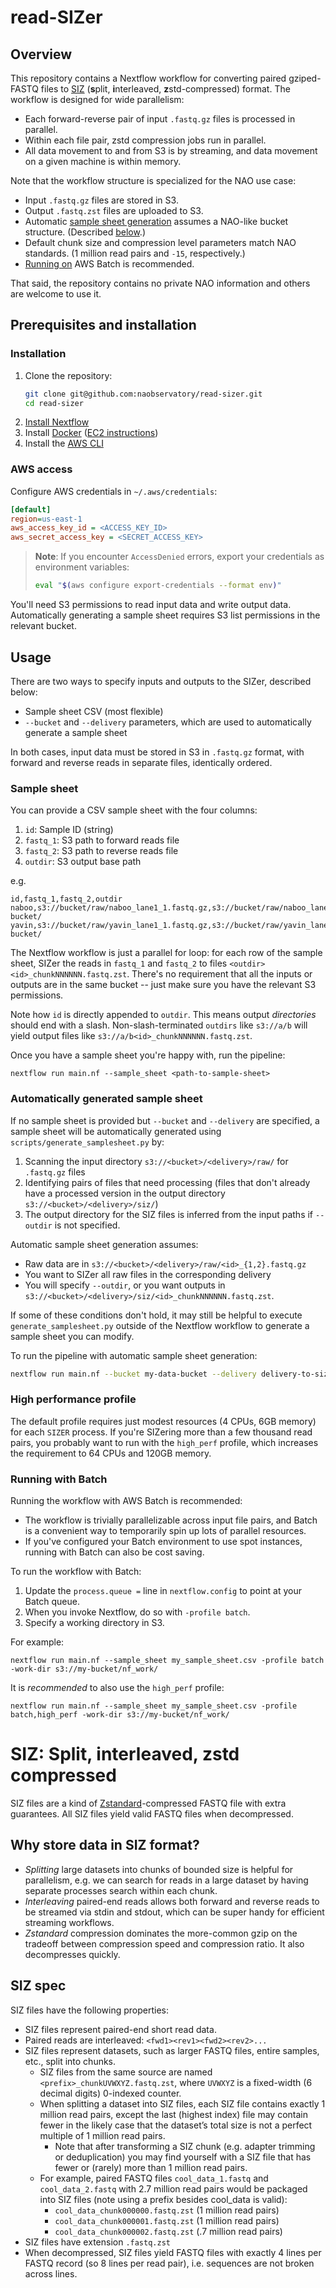 # read-SIZer

## Overview

This repository contains a Nextflow workflow for converting paired gziped-FASTQ files to [SIZ](#siz-spec) (**s**plit, **i**nterleaved, **z**std-compressed) format. The workflow is designed for wide parallelism:
* Each forward-reverse pair of input `.fastq.gz` files is processed in parallel.
* Within each file pair, zstd compression jobs run in parallel.
* All data movement to and from S3 is by streaming, and data movement on a given machine is within memory.

Note that the workflow structure is specialized for the NAO use case:
* Input `.fastq.gz` files are stored in S3.
* Output `.fastq.zst` files are uploaded to S3.
* Automatic [sample sheet generation](#automatically-generated-sample-sheet) assumes a NAO-like bucket structure. (Described [below](#automatically-generated-sample-sheet).)
* Default chunk size and compression level parameters match NAO standards. (1 million read pairs and `-15`, respectively.)
* [Running on](#running-with-batch) AWS Batch is recommended.

That said, the repository contains no private NAO information and others are welcome to use it.

## Prerequisites and installation

### Installation

1. Clone the repository:
    ```bash
    git clone git@github.com:naobservatory/read-sizer.git
    cd read-sizer
    ```
2. [Install Nextflow](https://www.nextflow.io/docs/latest/install.html)
3. Install [Docker](https://docs.docker.com/engine/install/) ([EC2 instructions](https://docs.aws.amazon.com/serverless-application-model/latest/developerguide/install-docker.html))
4. Install the [AWS CLI](https://docs.aws.amazon.com/cli/latest/userguide/getting-started-install.html)

### AWS access

Configure AWS credentials in `~/.aws/credentials`:

```ini
[default]
region=us-east-1
aws_access_key_id = <ACCESS_KEY_ID>
aws_secret_access_key = <SECRET_ACCESS_KEY>
```

> **Note**: If you encounter `AccessDenied` errors, export your credentials as environment variables:
> ```bash
> eval "$(aws configure export-credentials --format env)"
> ```

You'll need S3 permissions to read input data and write output data. Automatically generating a sample sheet requires S3 list permissions in the relevant bucket.

## Usage

There are two ways to specify inputs and outputs to the SIZer, described below:
* Sample sheet CSV (most flexible)
* `--bucket` and `--delivery` parameters, which are used to automatically generate a sample sheet

In both cases, input data must be stored in S3 in `.fastq.gz` format, with forward and reverse reads in separate files, identically ordered.

### Sample sheet

You can provide a CSV sample sheet with the four columns:
1. `id`: Sample ID (string)
2. `fastq_1`: S3 path to forward reads file
3. `fastq_2`: S3 path to reverse reads file
4. `outdir`: S3 output base path

e.g.
```csv
id,fastq_1,fastq_2,outdir
naboo,s3://bucket/raw/naboo_lane1_1.fastq.gz,s3://bucket/raw/naboo_lane1_2.fastq.gz,s3://output-bucket/
yavin,s3://bucket/raw/yavin_lane1_1.fastq.gz,s3://bucket/raw/yavin_lane1_2.fastq.gz,s3://output-bucket/
```
The Nextflow workflow is just a parallel for loop: for each row of the sample sheet, SIZer the reads in `fastq_1` and `fastq_2` to files `<outdir><id>_chunkNNNNNN.fastq.zst`.
There's no requirement that all the inputs or outputs are in the same bucket -- just make sure you have the relevant S3 permissions.

Note how `id` is directly appended to `outdir`. This means output _directories_ should end with a slash. Non-slash-terminated `outdirs` like `s3://a/b` will yield output files like `s3://a/b<id>_chunkNNNNNN.fastq.zst`.


Once you have a sample sheet you're happy with, run the pipeline:
```
nextflow run main.nf --sample_sheet <path-to-sample-sheet>
```

### Automatically generated sample sheet

If no sample sheet is provided but `--bucket` and `--delivery` are specified, a sample sheet will be automatically generated using `scripts/generate_samplesheet.py` by:
1. Scanning the input directory `s3://<bucket>/<delivery>/raw/` for `.fastq.gz` files
2. Identifying pairs of files that need processing (files that don't already have a processed version in the output directory `s3://<bucket>/<delivery>/siz/`)
3. The output directory for the SIZ files is inferred from the input paths if `--outdir` is not specified.

Automatic sample sheet generation assumes:
* Raw data are in `s3://<bucket>/<delivery>/raw/<id>_{1,2}.fastq.gz`
* You want to SIZer all raw files in the corresponding delivery
* You will specify `--outdir`, or you want outputs in `s3://<bucket>/<delivery>/siz/<id>_chunkNNNNNN.fastq.zst`.

If some of these conditions don't hold, it may still be helpful to execute `generate_samplesheet.py` outside of the Nextflow workflow to generate a sample sheet you can modify.

To run the pipeline with automatic sample sheet generation:
```bash
nextflow run main.nf --bucket my-data-bucket --delivery delivery-to-siz
```

### High performance profile

The default profile requires just modest resources (4 CPUs, 6GB memory) for each `SIZER` process. If you're SIZering more than a few thousand read pairs, you probably want to run with the `high_perf` profile, which increases the requirement to 64 CPUs and 120GB memory.

### Running with Batch

Running the workflow with AWS Batch is recommended:
* The workflow is trivially parallelizable across input file pairs, and Batch is a convenient way to temporarily spin up lots of parallel resources.
* If you've configured your Batch environment to use spot instances, running with Batch can also be cost saving.

To run the workflow with Batch:
1. Update the `process.queue =` line in `nextflow.config` to point at your Batch queue.
2. When you invoke Nextflow, do so with `-profile batch`.
3. Specify a working directory in S3.

For example:
```
nextflow run main.nf --sample_sheet my_sample_sheet.csv -profile batch -work-dir s3://my-bucket/nf_work/
```

It is _recommended_ to also use the `high_perf` profile:
```
nextflow run main.nf --sample_sheet my_sample_sheet.csv -profile batch,high_perf -work-dir s3://my-bucket/nf_work/
```


# SIZ: **S**plit, **i**nterleaved, **z**std compressed

SIZ files are a kind of [Zstandard](https://facebook.github.io/zstd/)\-compressed FASTQ file with extra guarantees. All SIZ files yield valid FASTQ files when decompressed. 

## Why store data in SIZ format?
* _Splitting_ large datasets into chunks of bounded size is helpful for parallelism, e.g. we can search for reads in a large dataset by having separate processes search within each chunk.
* _Interleaving_ paired-end reads allows both forward and reverse reads to be streamed via stdin and stdout, which can be super handy for efficient streaming workflows.
* _Zstandard_ compression dominates the more-common gzip on the tradeoff between compression speed and compression ratio. It also decompresses quickly.

## SIZ spec

SIZ files have the following properties:

* SIZ files represent paired-end short read data.
* Paired reads are interleaved: `<fwd1><rev1><fwd2><rev2>...`
* SIZ files represent datasets, such as larger FASTQ files, entire samples, etc., split into chunks.
  * SIZ files from the same source are named `<prefix>_chunkUVWXYZ.fastq.zst`, where `UVWXYZ` is a fixed-width (6 decimal digits) 0-indexed counter.
  * When splitting a dataset into SIZ files, each SIZ file contains exactly 1 million read pairs, except the last (highest index) file may contain fewer in the likely case that the dataset’s total size is not a perfect multiple of 1 million read pairs.
    * Note that after transforming a SIZ chunk (e.g. adapter trimming or deduplication) you may find yourself with a SIZ file that has fewer or (rarely) more than 1 million read pairs.
  * For example, paired FASTQ files `cool_data_1.fastq` and `cool_data_2.fastq` with 2.7 million read pairs would be packaged into SIZ files (note using a prefix besides cool\_data is valid):
    * `cool_data_chunk000000.fastq.zst` (1 million read pairs)
    * `cool_data_chunk000001.fastq.zst` (1 million read pairs)
    * `cool_data_chunk000002.fastq.zst` (.7 million read pairs)
* SIZ files have extension `.fastq.zst`
* When decompressed, SIZ files yield FASTQ files with exactly 4 lines per FASTQ record (so 8 lines per read pair), i.e. sequences are not broken across lines.
